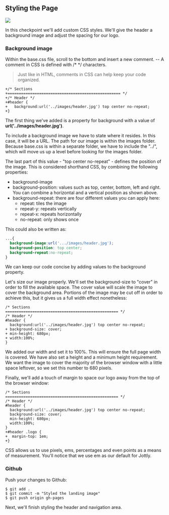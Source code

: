 ## Styling the Page

![](http://cl.ly/WHEI/12-header.png)

In this checkpoint we'll add custom CSS styles. We'll give the header a background image and adjust the spacing for our logo.

### Background image

Within the base.css file, scroll to the bottom and insert a new comment. -- A comment in CSS is defined with /* */ characters.

> Just like in HTML, comments in CSS can help keep your code organized.

```css(stylesheets/base.css)
+/* Sections
+================================================== */
+/* Header */
+#header {
+	background:url('../images/header.jpg') top center no-repeat;
+}
```

The first thing we've added is a property for background with a value of **url('../images/header.jpg')**.

To include a background image we have to state where it resides. In this case, it will be a URL. The path for our image is within the images folder. Because base.css is within a separate folder, we have to include the "../", which will move us up a level before looking for the images folder.

The last part of this value - "top center no-repeat" - defines the position of the image. This is considered shorthand CSS, by combining the following properties:

* background-image
* background-position: values such as top, center, bottom, left and right. You can combine a horizontal and a vertical position as shown above.
* background-repeat: there are four different values you can apply here:
    * repeat: tiles the image
    * repeat-y: repeats vertically
    * repeat-x: repeats horizontally
    * no-repeat: only shows once

This could also be written as:

```css
...{
  background-image:url('.../images/header.jpg');
  background-position: top center;
  background-repeat:no-repeat;
}
```

We can keep our code concise by adding values to the background property.

Let's size our image properly. We'll set the background-size to "cover" in order to fill the available space. The cover value will scale the image to cover the background area. Portions of the image may be cut off in order to achieve this, but it gives us a full width effect nonetheless:

```css(stylesheets/base.css)
/* Sections
================================================== */
/* Header */
#header {
  background:url('../images/header.jpg') top center no-repeat;
+ background-size: cover;
+ min-height: 680px;
+ width:100%;
}
```

We added our width and set it to 100%. This will ensure the full page width is covered. We have also set a height and a minimum height requirement. We want the image to cover the majority of the browser window with a little space leftover, so we set this number to 680 pixels.

Finally, we'll add a touch of margin to space our logo away from the top of the browser window:

```css(stylesheets/base.css)
/* Sections
================================================== */
/* Header */
#header {
  background:url('../images/header.jpg') top center no-repeat;
  background-size: cover;
  min-height: 680px;
  width:100%;
}
+#header .logo {
+  margin-top: 1em;
+}
```

CSS allows us to use pixels, ems, percentages and even points as a means of measurement. You'll notice that we use em as our default for Jottly.

### Github

Push your changes to Github:

```bash(Terminal)
$ git add .
$ git commit -m "Styled the landing image"
$ git push origin gh-pages
```

Next, we'll finish styling the header and navigation area.
